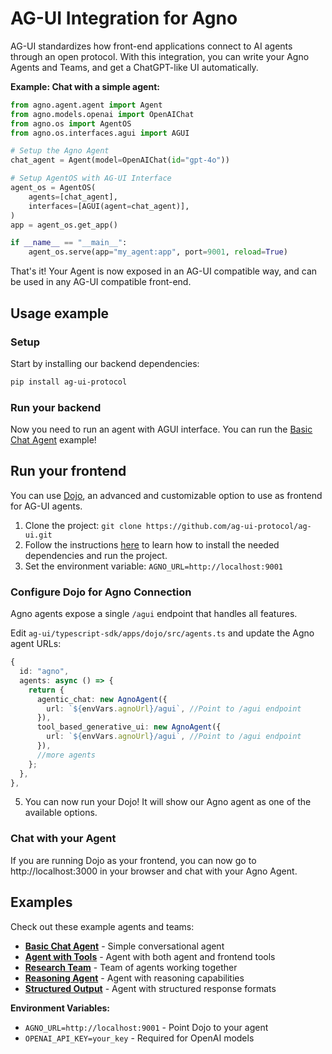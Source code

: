 # AG-UI Integration for Agno

AG-UI standardizes how front-end applications connect to AI agents through an open protocol.
With this integration, you can write your Agno Agents and Teams, and get a ChatGPT-like UI automatically.

**Example: Chat with a simple agent:**

```python my_agent.py
from agno.agent.agent import Agent
from agno.models.openai import OpenAIChat
from agno.os import AgentOS
from agno.os.interfaces.agui import AGUI

# Setup the Agno Agent
chat_agent = Agent(model=OpenAIChat(id="gpt-4o"))

# Setup AgentOS with AG-UI Interface
agent_os = AgentOS(
    agents=[chat_agent],
    interfaces=[AGUI(agent=chat_agent)],
)
app = agent_os.get_app()

if __name__ == "__main__":
    agent_os.serve(app="my_agent:app", port=9001, reload=True)
```

That's it! Your Agent is now exposed in an AG-UI compatible way, and can be used in any AG-UI compatible front-end.


## Usage example

### Setup

Start by installing our backend dependencies:

```bash
pip install ag-ui-protocol
```

### Run your backend

Now you need to run an agent with AGUI interface. You can run the [Basic Chat Agent](./basic.py) example!

## Run your frontend

You can use [Dojo](https://github.com/ag-ui-protocol/ag-ui/tree/main/typescript-sdk/apps/dojo), an advanced and customizable option to use as frontend for AG-UI agents.

1. Clone the project: `git clone https://github.com/ag-ui-protocol/ag-ui.git`
2. Follow the instructions [here](https://github.com/ag-ui-protocol/ag-ui/tree/main/typescript-sdk/apps/dojo) to learn how to install the needed dependencies and run the project.
3. Set the environment variable: `AGNO_URL=http://localhost:9001`

### Configure Dojo for Agno Connection

Agno agents expose a single `/agui` endpoint that handles all features.

Edit `ag-ui/typescript-sdk/apps/dojo/src/agents.ts` and update the Agno agent URLs:

```typescript
{
  id: "agno",
  agents: async () => {
    return {
      agentic_chat: new AgnoAgent({
        url: `${envVars.agnoUrl}/agui`, //Point to /agui endpoint
      }),
      tool_based_generative_ui: new AgnoAgent({
        url: `${envVars.agnoUrl}/agui`, //Point to /agui endpoint  
      }),
      //more agents
    };
  },
},
```

5. You can now run your Dojo! It will show our Agno agent as one of the available options.
### Chat with your Agent

If you are running Dojo as your frontend, you can now go to http://localhost:3000 in your browser and chat with your Agno Agent.


## Examples

Check out these example agents and teams:

- **[Basic Chat Agent](./basic.py)** - Simple conversational agent
- **[Agent with Tools](./agent_with_tools.py)** - Agent with both agent and frontend tools
- **[Research Team](./research_team.py)** - Team of agents working together
- **[Reasoning Agent](./reasoning_agent.py)** - Agent with reasoning capabilities
- **[Structured Output](./structured_output.py)** - Agent with structured response formats

**Environment Variables:**
- `AGNO_URL=http://localhost:9001` - Point Dojo to your agent
- `OPENAI_API_KEY=your_key` - Required for OpenAI models
